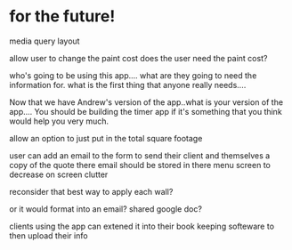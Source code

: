 # for the future!
media query layout

allow user to change the paint cost
does the user need the paint cost?

who's going to be using this app.... what are they going to need the information for.
what is the first thing that anyone really needs....

Now that we have Andrew's version of the app..what is your version of the app....
You should be building the timer app if it's something that you think would help you very much.

allow an option to just put in the total square footage

user can add an email to the form to send their client and themselves a copy of the quote
there email should be stored in there menu screen to decrease on screen clutter

reconsider that best way to apply each wall?


or it would format into an email?
shared google doc?

clients using the app can extened it into their book keeping softeware to then upload their info

